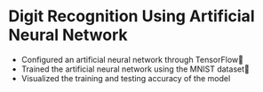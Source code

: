 # Digit Recognition Using Artificial Neural Network
- Configured an artificial neural network through TensorFlow
- Trained the artificial neural network using the MNIST dataset
- Visualized the training and testing accuracy of the model
